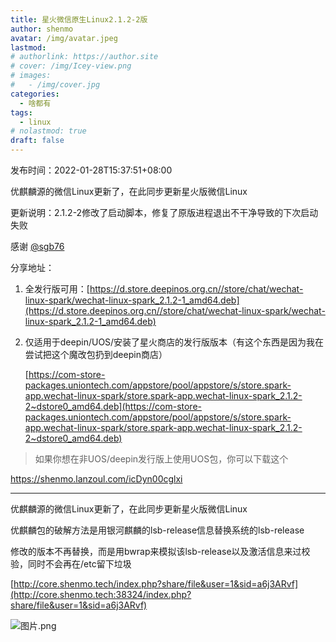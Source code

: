 ```yaml
---
title: 星火微信原生Linux2.1.2-2版
author: shenmo
avatar: /img/avatar.jpeg
lastmod:
# authorlink: https://author.site
# cover: /img/Icey-view.png
# images:
#   - /img/cover.jpg
categories:
  - 啥都有
tags:
  - linux
# nolastmod: true
draft: false
---
```

发布时间：2022-01-28T15:37:51+08:00

优麒麟源的微信Linux更新了，在此同步更新星火版微信Linux

<!--more-->



更新说明：2.1.2-2修改了启动脚本，修复了原版进程退出不干净导致的下次启动失败

感谢 [@sgb76](https://bbs.deepin.org/user/145764)

分享地址：

1.  全发行版可用：[https://d.store.deepinos.org.cn//store/chat/wechat-linux-spark/wechat-linux-spark_2.1.2-1_amd64.deb](https://d.store.deepinos.org.cn//store/chat/wechat-linux-spark/wechat-linux-spark_2.1.2-1_amd64.deb)

2.  仅适用于deepin/UOS/安装了星火商店的发行版版本（有这个东西是因为我在尝试把这个魔改包扔到deepin商店）

    [https://com-store-packages.uniontech.com/appstore/pool/appstore/s/store.spark-app.wechat-linux-spark/store.spark-app.wechat-linux-spark_2.1.2-2~dstore0_amd64.deb](https://com-store-packages.uniontech.com/appstore/pool/appstore/s/store.spark-app.wechat-linux-spark/store.spark-app.wechat-linux-spark_2.1.2-2~dstore0_amd64.deb)

> 如果你想在非UOS/deepin发行版上使用UOS包，你可以下载这个

https://shenmo.lanzoul.com/icDyn00cglxi

* * *

优麒麟源的微信Linux更新了，在此同步更新星火版微信Linux

优麒麟包的破解方法是用银河麒麟的lsb-release信息替换系统的lsb-release

修改的版本不再替换，而是用bwrap来模拟该lsb-release以及激活信息来过校验，同时不会再在/etc留下垃圾

[http://core.shenmo.tech/index.php?share/file&user=1&sid=a6j3ARvf](http://core.shenmo.tech:38324/index.php?share/file&user=1&sid=a6j3ARvf)

![图片.png](https://storage.deepin.org/thread/202201281550106159_%E5%9B%BE%E7%89%87.png)